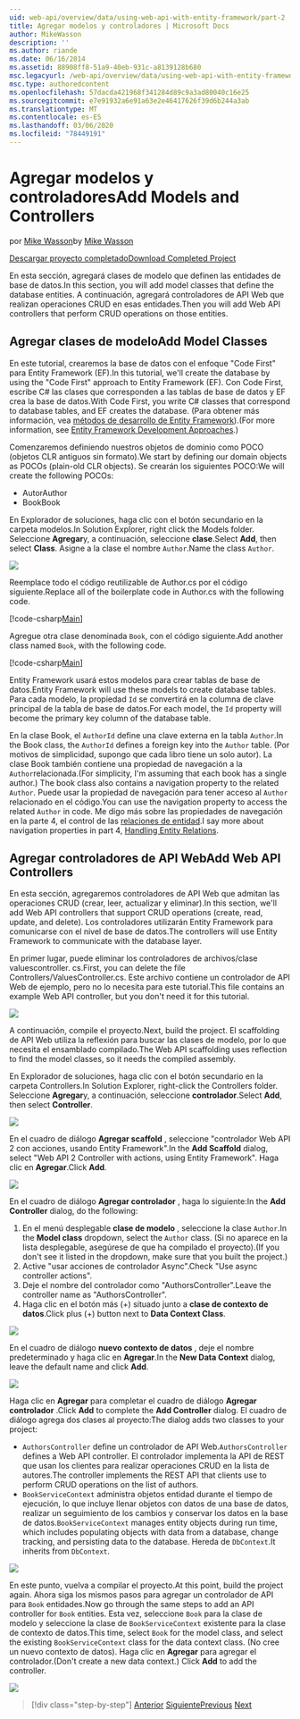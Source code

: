 ```yaml
---
uid: web-api/overview/data/using-web-api-with-entity-framework/part-2
title: Agregar modelos y controladores | Microsoft Docs
author: MikeWasson
description: ''
ms.author: riande
ms.date: 06/16/2014
ms.assetid: 88908ff8-51a9-40eb-931c-a8139128b680
msc.legacyurl: /web-api/overview/data/using-web-api-with-entity-framework/part-2
msc.type: authoredcontent
ms.openlocfilehash: 57dacda421968f341284d89c9a3ad80040c16e25
ms.sourcegitcommit: e7e91932a6e91a63e2e46417626f39d6b244a3ab
ms.translationtype: MT
ms.contentlocale: es-ES
ms.lasthandoff: 03/06/2020
ms.locfileid: "78449191"
---
```

# <a name="add-models-and-controllers"></a><span data-ttu-id="959be-102">Agregar modelos y controladores</span><span class="sxs-lookup"><span data-stu-id="959be-102">Add Models and Controllers</span></span>

<span data-ttu-id="959be-103">por [Mike Wasson](https://github.com/MikeWasson)</span><span class="sxs-lookup"><span data-stu-id="959be-103">by [Mike Wasson](https://github.com/MikeWasson)</span></span>

[<span data-ttu-id="959be-104">Descargar proyecto completado</span><span class="sxs-lookup"><span data-stu-id="959be-104">Download Completed Project</span></span>](https://github.com/MikeWasson/BookService)

<span data-ttu-id="959be-105">En esta sección, agregará clases de modelo que definen las entidades de base de datos.</span><span class="sxs-lookup"><span data-stu-id="959be-105">In this section, you will add model classes that define the database entities.</span></span> <span data-ttu-id="959be-106">A continuación, agregará controladores de API Web que realizan operaciones CRUD en esas entidades.</span><span class="sxs-lookup"><span data-stu-id="959be-106">Then you will add Web API controllers that perform CRUD operations on those entities.</span></span>

## <a name="add-model-classes"></a><span data-ttu-id="959be-107">Agregar clases de modelo</span><span class="sxs-lookup"><span data-stu-id="959be-107">Add Model Classes</span></span>

<span data-ttu-id="959be-108">En este tutorial, crearemos la base de datos con el enfoque "Code First" para Entity Framework (EF).</span><span class="sxs-lookup"><span data-stu-id="959be-108">In this tutorial, we'll create the database by using the "Code First" approach to Entity Framework (EF).</span></span> <span data-ttu-id="959be-109">Con Code First, escribe C# las clases que corresponden a las tablas de base de datos y EF crea la base de datos.</span><span class="sxs-lookup"><span data-stu-id="959be-109">With Code First, you write C# classes that correspond to database tables, and EF creates the database.</span></span> <span data-ttu-id="959be-110">(Para obtener más información, vea [métodos de desarrollo de Entity Framework](https://msdn.microsoft.com/library/ms178359%28v=vs.110%29.aspx#dbfmfcf)).</span><span class="sxs-lookup"><span data-stu-id="959be-110">(For more information, see [Entity Framework Development Approaches](https://msdn.microsoft.com/library/ms178359%28v=vs.110%29.aspx#dbfmfcf).)</span></span>

<span data-ttu-id="959be-111">Comenzaremos definiendo nuestros objetos de dominio como POCO (objetos CLR antiguos sin formato).</span><span class="sxs-lookup"><span data-stu-id="959be-111">We start by defining our domain objects as POCOs (plain-old CLR objects).</span></span> <span data-ttu-id="959be-112">Se crearán los siguientes POCO:</span><span class="sxs-lookup"><span data-stu-id="959be-112">We will create the following POCOs:</span></span>

- <span data-ttu-id="959be-113">Autor</span><span class="sxs-lookup"><span data-stu-id="959be-113">Author</span></span>
- <span data-ttu-id="959be-114">Book</span><span class="sxs-lookup"><span data-stu-id="959be-114">Book</span></span>

<span data-ttu-id="959be-115">En Explorador de soluciones, haga clic con el botón secundario en la carpeta modelos.</span><span class="sxs-lookup"><span data-stu-id="959be-115">In Solution Explorer, right click the Models folder.</span></span> <span data-ttu-id="959be-116">Seleccione **Agregar**y, a continuación, seleccione **clase**.</span><span class="sxs-lookup"><span data-stu-id="959be-116">Select **Add**, then select **Class**.</span></span> <span data-ttu-id="959be-117">Asigne a la clase el nombre `Author`.</span><span class="sxs-lookup"><span data-stu-id="959be-117">Name the class `Author`.</span></span>

![](part-2/_static/image1.png)

<span data-ttu-id="959be-118">Reemplace todo el código reutilizable de Author.cs por el código siguiente.</span><span class="sxs-lookup"><span data-stu-id="959be-118">Replace all of the boilerplate code in Author.cs with the following code.</span></span>

[!code-csharp[Main](part-2/samples/sample1.cs)]

<span data-ttu-id="959be-119">Agregue otra clase denominada `Book`, con el código siguiente.</span><span class="sxs-lookup"><span data-stu-id="959be-119">Add another class named `Book`, with the following code.</span></span>

[!code-csharp[Main](part-2/samples/sample2.cs)]

<span data-ttu-id="959be-120">Entity Framework usará estos modelos para crear tablas de base de datos.</span><span class="sxs-lookup"><span data-stu-id="959be-120">Entity Framework will use these models to create database tables.</span></span> <span data-ttu-id="959be-121">Para cada modelo, la propiedad `Id` se convertirá en la columna de clave principal de la tabla de base de datos.</span><span class="sxs-lookup"><span data-stu-id="959be-121">For each model, the `Id` property will become the primary key column of the database table.</span></span>

<span data-ttu-id="959be-122">En la clase Book, el `AuthorId` define una clave externa en la tabla `Author`.</span><span class="sxs-lookup"><span data-stu-id="959be-122">In the Book class, the `AuthorId` defines a foreign key into the `Author` table.</span></span> <span data-ttu-id="959be-123">(Por motivos de simplicidad, supongo que cada libro tiene un solo autor). La clase Book también contiene una propiedad de navegación a la `Author`relacionada.</span><span class="sxs-lookup"><span data-stu-id="959be-123">(For simplicity, I'm assuming that each book has a single author.) The book class also contains a navigation property to the related `Author`.</span></span> <span data-ttu-id="959be-124">Puede usar la propiedad de navegación para tener acceso al `Author` relacionado en el código.</span><span class="sxs-lookup"><span data-stu-id="959be-124">You can use the navigation property to access the related `Author` in code.</span></span> <span data-ttu-id="959be-125">Me digo más sobre las propiedades de navegación en la parte 4, el control de las [relaciones de entidad](part-4.md).</span><span class="sxs-lookup"><span data-stu-id="959be-125">I say more about navigation properties in part 4, [Handling Entity Relations](part-4.md).</span></span>

## <a name="add-web-api-controllers"></a><span data-ttu-id="959be-126">Agregar controladores de API Web</span><span class="sxs-lookup"><span data-stu-id="959be-126">Add Web API Controllers</span></span>

<span data-ttu-id="959be-127">En esta sección, agregaremos controladores de API Web que admitan las operaciones CRUD (crear, leer, actualizar y eliminar).</span><span class="sxs-lookup"><span data-stu-id="959be-127">In this section, we'll add Web API controllers that support CRUD operations (create, read, update, and delete).</span></span> <span data-ttu-id="959be-128">Los controladores utilizarán Entity Framework para comunicarse con el nivel de base de datos.</span><span class="sxs-lookup"><span data-stu-id="959be-128">The controllers will use Entity Framework to communicate with the database layer.</span></span>

<span data-ttu-id="959be-129">En primer lugar, puede eliminar los controladores de archivos/clase valuescontroller. cs.</span><span class="sxs-lookup"><span data-stu-id="959be-129">First, you can delete the file Controllers/ValuesController.cs.</span></span> <span data-ttu-id="959be-130">Este archivo contiene un controlador de API Web de ejemplo, pero no lo necesita para este tutorial.</span><span class="sxs-lookup"><span data-stu-id="959be-130">This file contains an example Web API controller, but you don't need it for this tutorial.</span></span>

![](part-2/_static/image2.png)

<span data-ttu-id="959be-131">A continuación, compile el proyecto.</span><span class="sxs-lookup"><span data-stu-id="959be-131">Next, build the project.</span></span> <span data-ttu-id="959be-132">El scaffolding de API Web utiliza la reflexión para buscar las clases de modelo, por lo que necesita el ensamblado compilado.</span><span class="sxs-lookup"><span data-stu-id="959be-132">The Web API scaffolding uses reflection to find the model classes, so it needs the compiled assembly.</span></span>

<span data-ttu-id="959be-133">En Explorador de soluciones, haga clic con el botón secundario en la carpeta Controllers.</span><span class="sxs-lookup"><span data-stu-id="959be-133">In Solution Explorer, right-click the Controllers folder.</span></span> <span data-ttu-id="959be-134">Seleccione **Agregar**y, a continuación, seleccione **controlador**.</span><span class="sxs-lookup"><span data-stu-id="959be-134">Select **Add**, then select **Controller**.</span></span>

![](part-2/_static/image3.png)

<span data-ttu-id="959be-135">En el cuadro de diálogo **Agregar scaffold** , seleccione "controlador Web API 2 con acciones, usando Entity Framework".</span><span class="sxs-lookup"><span data-stu-id="959be-135">In the **Add Scaffold** dialog, select "Web API 2 Controller with actions, using Entity Framework".</span></span> <span data-ttu-id="959be-136">Haga clic en **Agregar**.</span><span class="sxs-lookup"><span data-stu-id="959be-136">Click **Add**.</span></span>

![](part-2/_static/image4.png)

<span data-ttu-id="959be-137">En el cuadro de diálogo **Agregar controlador** , haga lo siguiente:</span><span class="sxs-lookup"><span data-stu-id="959be-137">In the **Add Controller** dialog, do the following:</span></span>

1. <span data-ttu-id="959be-138">En el menú desplegable **clase de modelo** , seleccione la clase `Author`.</span><span class="sxs-lookup"><span data-stu-id="959be-138">In the **Model class** dropdown, select the `Author` class.</span></span> <span data-ttu-id="959be-139">(Si no aparece en la lista desplegable, asegúrese de que ha compilado el proyecto).</span><span class="sxs-lookup"><span data-stu-id="959be-139">(If you don't see it listed in the dropdown, make sure that you built the project.)</span></span>
2. <span data-ttu-id="959be-140">Active "usar acciones de controlador Async".</span><span class="sxs-lookup"><span data-stu-id="959be-140">Check "Use async controller actions".</span></span>
3. <span data-ttu-id="959be-141">Deje el nombre del controlador como &quot;AuthorsController&quot;.</span><span class="sxs-lookup"><span data-stu-id="959be-141">Leave the controller name as &quot;AuthorsController&quot;.</span></span>
4. <span data-ttu-id="959be-142">Haga clic en el botón más (+) situado junto a **clase de contexto de datos**.</span><span class="sxs-lookup"><span data-stu-id="959be-142">Click plus (+) button next to **Data Context Class**.</span></span>

![](part-2/_static/image5.png)

<span data-ttu-id="959be-143">En el cuadro de diálogo **nuevo contexto de datos** , deje el nombre predeterminado y haga clic en **Agregar**.</span><span class="sxs-lookup"><span data-stu-id="959be-143">In the **New Data Context** dialog, leave the default name and click **Add**.</span></span>

![](part-2/_static/image6.png)

<span data-ttu-id="959be-144">Haga clic en **Agregar** para completar el cuadro de diálogo **Agregar controlador** .</span><span class="sxs-lookup"><span data-stu-id="959be-144">Click **Add** to complete the **Add Controller** dialog.</span></span> <span data-ttu-id="959be-145">El cuadro de diálogo agrega dos clases al proyecto:</span><span class="sxs-lookup"><span data-stu-id="959be-145">The dialog adds two classes to your project:</span></span>

- <span data-ttu-id="959be-146">`AuthorsController` define un controlador de API Web.</span><span class="sxs-lookup"><span data-stu-id="959be-146">`AuthorsController` defines a Web API controller.</span></span> <span data-ttu-id="959be-147">El controlador implementa la API de REST que usan los clientes para realizar operaciones CRUD en la lista de autores.</span><span class="sxs-lookup"><span data-stu-id="959be-147">The controller implements the REST API that clients use to perform CRUD operations on the list of authors.</span></span>
- <span data-ttu-id="959be-148">`BookServiceContext` administra objetos entidad durante el tiempo de ejecución, lo que incluye llenar objetos con datos de una base de datos, realizar un seguimiento de los cambios y conservar los datos en la base de datos.</span><span class="sxs-lookup"><span data-stu-id="959be-148">`BookServiceContext` manages entity objects during run time, which includes populating objects with data from a database, change tracking, and persisting data to the database.</span></span> <span data-ttu-id="959be-149">Hereda de `DbContext`.</span><span class="sxs-lookup"><span data-stu-id="959be-149">It inherits from `DbContext`.</span></span>

![](part-2/_static/image7.png)

<span data-ttu-id="959be-150">En este punto, vuelva a compilar el proyecto.</span><span class="sxs-lookup"><span data-stu-id="959be-150">At this point, build the project again.</span></span> <span data-ttu-id="959be-151">Ahora siga los mismos pasos para agregar un controlador de API para `Book` entidades.</span><span class="sxs-lookup"><span data-stu-id="959be-151">Now go through the same steps to add an API controller for `Book` entities.</span></span> <span data-ttu-id="959be-152">Esta vez, seleccione `Book` para la clase de modelo y seleccione la clase de `BookServiceContext` existente para la clase de contexto de datos.</span><span class="sxs-lookup"><span data-stu-id="959be-152">This time, select `Book` for the model class, and select the existing `BookServiceContext` class for the data context class.</span></span> <span data-ttu-id="959be-153">(No cree un nuevo contexto de datos). Haga clic en **Agregar** para agregar el controlador.</span><span class="sxs-lookup"><span data-stu-id="959be-153">(Don't create a new data context.) Click **Add** to add the controller.</span></span>

![](part-2/_static/image8.png)

> [!div class="step-by-step"]
> <span data-ttu-id="959be-154">[Anterior](part-1.md)
> [Siguiente](part-3.md)</span><span class="sxs-lookup"><span data-stu-id="959be-154">[Previous](part-1.md)
[Next](part-3.md)</span></span>
